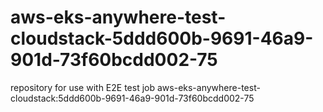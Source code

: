 # aws-eks-anywhere-test-cloudstack-5ddd600b-9691-46a9-901d-73f60bcdd002-75
repository for use with E2E test job aws-eks-anywhere-test-cloudstack:5ddd600b-9691-46a9-901d-73f60bcdd002-75
